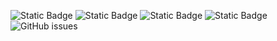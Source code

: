 ![Static Badge](https://img.shields.io/badge/blacklists-60-000000) ![Static Badge](https://img.shields.io/badge/blacklisted-3101205-cc0000) ![Static Badge](https://img.shields.io/badge/whitelisted-2243-00CC00) ![Static Badge](https://img.shields.io/badge/streaming_blacklist-28107-000000) ![GitHub issues](https://img.shields.io/github/issues/fabriziosalmi/blacklists)
